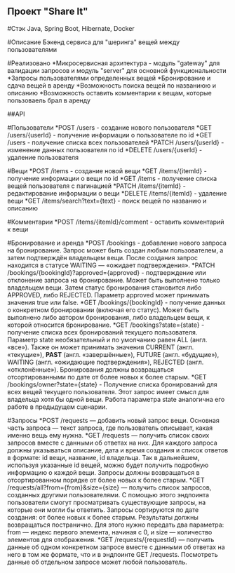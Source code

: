 ## Проект "Share It"

#Стэк
Java, Spring Boot, Hibernate, Docker

#Описание
Бэкенд сервиса для "шеринга" вещей между пользователями

#Реализовано
*Микросервисная архитектура - модуль "gateway" для валидации запросов и модуль "server" для основной функциональности
*Запросы пользователями определенных вещей
*Бронирование и сдача вещей в аренду
*Возможность поиска вещей по названиюю и описанию
*Возможность оставить комментарии к вещам, которые пользоваель брал в аренду

##API

#Пользователи
*POST /users - создание нового пользователя
*GET /users/{userId} - получение информации о пользователе по id
*GET /users - получение списка всех пользователей
*PATCH /users/{userId} - изменение данных пользователя по id
*DELETE /users/{userId} - удаление пользователя

#Вещи
*POST /items - создание новой вещи
*GET /items/{itemId} - получение информации о вещи по id
*GET /items - получение списка вещей пользователя с пагинацией
*PATCH /items/{itemId} - редактирование информации о вещи
*DELETE /items/{itemId} - удаление вещи
*GET /items/search?text={text} - поиск вещей по названию и описанию

#Комментарии
*POST /items/{itemId}/comment - оставить комментарий к вещи

#Бронирование и аренда
*POST /bookings - добавление нового запроса на бронирование. Запрос может быть создан любым пользователем, а затем подтверждён владельцем вещи.
После создания запрос находится в статусе WAITING — «ожидает подтверждения».
*PATCH /bookings/{bookingId}?approved={approved} - подтверждение или отклонение запроса на бронирование. Может быть выполнено только владельцем вещи. Затем статус бронирования становится либо APPROVED, либо REJECTED. Параметр approved может принимать значения true или false.
*GET /bookings/{bookingId} - получение данных о конкретном бронировании (включая его статус). Может быть выполнено либо автором бронирования, либо владельцем вещи, к которой относится бронирование.
*GET /bookings?state={state} - получение списка всех бронирований текущего пользователя. Параметр state необязательный и по умолчанию равен ALL (англ. «все»). Также он может принимать значения CURRENT (англ. «текущие»), **PAST** (англ. «завершённые»), FUTURE (англ. «будущие»), WAITING (англ. «ожидающие подтверждения»), REJECTED (англ. «отклонённые»). Бронирования должны возвращаться отсортированными по дате от более новых к более старым.
*GET /bookings/owner?state={state} - Получение списка бронирований для всех вещей текущего пользователя. Этот запрос имеет смысл для владельца хотя бы одной вещи. Работа параметра state аналогична его работе в предыдущем сценарии.

#Запросы
*POST /requests — добавить новый запрос вещи. Основная часть запроса — текст запроса, где пользователь описывает, какая именно вещь ему нужна.
*GET /requests — получить список своих запросов вместе с данными об ответах на них. Для каждого запроса должны указываться описание, дата и время создания и список ответов в формате: id вещи, название, id владельца. Так в дальнейшем, используя указанные id вещей, можно будет получить подробную информацию о каждой вещи. Запросы должны возвращаться в отсортированном порядке от более новых к более старым.
*GET /requests/all?from={from}&size={size} — получить список запросов, созданных другими пользователями. С помощью этого эндпоинта пользователи смогут просматривать существующие запросы, на которые они могли бы ответить. Запросы сортируются по дате создания: от более новых к более старым. Результаты должны возвращаться постранично. Для этого нужно передать два параметра: from — индекс первого элемента, начиная с 0, и size — количество элементов для отображения.
*GET /requests/{requestId} — получить данные об одном конкретном запросе вместе с данными об ответах на него в том же формате, что и в эндпоинте GET /requests. Посмотреть данные об отдельном запросе может любой пользователь.
